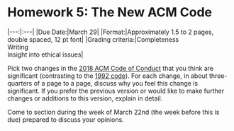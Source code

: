 # Homework 5: The New ACM Code

|---:|:---|
|Due Date:|March 29|
|Format:|Approximately 1.5 to 2 pages, double spaced, 12 pt font|
|Grading criteria:|Completeness<br>Writing<br>Insight into ethical issues|

Pick two changes in the [2018 ACM Code of Conduct](https://ethics.acm.org/) that you think are significant (contrasting to the [1992 code](https://ethics.acm.org/code-of-ethics/previous-versions/1992-acm-code/)). For each change, in about three-quarters of a page to a page, discuss why you feel this change is significant. If you prefer the previous version or would like to make further changes or additions to this version, explain in detail.

Come to section during the week of March 22nd (the week before this is due) prepared to discuss your opinions.